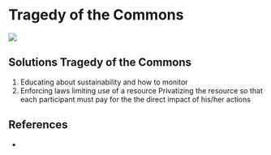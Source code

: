 # Tragedy of the Commons

![](../../img/totc-land.png)


## Solutions Tragedy of the Commons

1. Educating about sustainability and how to monitor
2. Enforcing laws limiting use of a resource
Privatizing the resource so that each participant must pay for the the direct impact of his/her actions

## References

* [](https://en.wikipedia.org/wiki/Tragedy_of_the_commons)